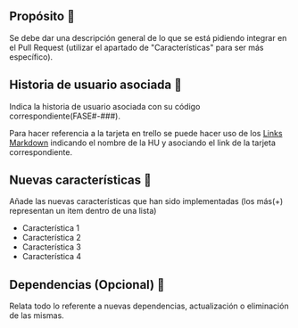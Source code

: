 ## Propósito :memo:

Se debe dar una descripción general de lo que se está pidiendo integrar en el Pull Request (utilizar el apartado de "Características" para ser más específico).

## Historia de usuario asociada :pushpin: 

Indica la historia de usuario asociada con su código correspondiente(FASE#-###).

Para hacer referencia a la tarjeta en trello se puede hacer uso de los [Links Markdown](https://markdown.es/sintaxis-markdown/#links) indicando el nombre de la HU y asociando el link de la tarjeta correspondiente.

## Nuevas características :newspaper: 
Añade las nuevas características que han sido implementadas (los más(+) representan un item dentro de una lista)

- Característica 1
- Característica 2
- Característica 3
- Característica 4

## Dependencias (Opcional) :book:
Relata todo lo referente a nuevas dependencias, actualización o eliminación de las mismas.